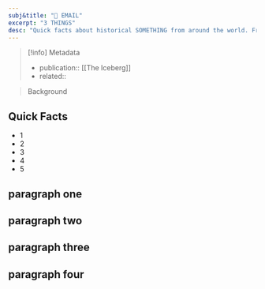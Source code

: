 ```yaml
---
subj&title: "📗 EMAIL"
excerpt: "3 THINGS" 
desc: "Quick facts about historical SOMETHING from around the world. From SOMETHING to SOMETHING."
---
```


> [!info] Metadata
> - publication:: [[The Iceberg]]
> - related::

> Background

## Quick Facts
 
- 1
- 2
- 3
- 4
- 5

## paragraph one

## paragraph two

## paragraph three

## paragraph four
